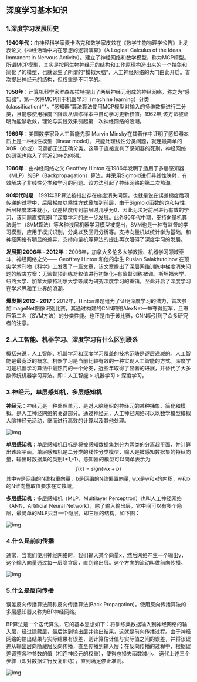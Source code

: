 ## 深度学习基本知识

### 1.深度学习发展历史

**1940年代**：由神经科学家麦卡洛克和数学家皮兹在《数学生物物理学公告》上发表论文《神经活动中内在思想的逻辑演算》（A Logical Calculus of the Ideas Immanent in Nervous Activity）。建立了神经网络和数学模型，称为MCP模型。所谓MCP模型，其实是按照生物神经元的结构和工作原理构造出来的一个抽象和简化了的模型，也就诞生了所谓的“模拟大脑”，人工神经网络的大门由此开启。首次提出神经元的结构，但权重是不可学的。

**1958年**：计算机科学家罗森布拉特提出了两层神经元组成的神经网络，称之为“感知器”。第一次将MCP用于机器学习（machine learning）分类(classification)**。“感知器”算法算法使用MCP模型对输入的多维数据进行二分类，且能够使用梯度下降法从训练样本中自动学习更新权值。1962年,该方法被证明为能够收敛，理论与实践效果引起第一次神经网络的浪潮。

**1969年**：美国数学家及人工智能先驱 Marvin Minsky在其著作中证明了感知器本质上是一种线性模型（linear model），只能处理线性分类问题，就连最简单的XOR（亦或）问题都无法正确分类。这等于直接宣判了感知器的死刑，神经网络的研究也陷入了将近20年的停滞。

**1986年**：由神经网络之父 Geoffrey Hinton 在1986年发明了适用于多层感知器（MLP）的BP（Backpropagation）算法，并采用Sigmoid进行非线性映射，有效解决了非线性分类和学习的问题。该方法引起了神经网络的第二次热潮。

**90年代时期**：1991年BP算法被指出存在梯度消失问题，也就是说在误差梯度后项传递的过程中，后层梯度以乘性方式叠加到前层，由于Sigmoid函数的饱和特性，后层梯度本来就小，误差梯度传到前层时几乎为0，因此无法对前层进行有效的学习，该问题直接阻碍了深度学习的进一步发展。此外90年代中期，支持向量机算法诞生（SVM算法）等各种浅层机器学习模型被提出，SVM也是一种有监督的学习模型，应用于模式识别，分类以及回归分析等。支持向量机以统计学为基础，和神经网络有明显的差异，支持向量机等算法的提出再次阻碍了深度学习的发展。

**发展期 2006年 - 2012年**：2006年，加拿大多伦多大学教授、机器学习领域泰斗、神经网络之父—— Geoffrey Hinton 和他的学生 Ruslan Salakhutdinov 在顶尖学术刊物《科学》上发表了一篇文章，该文章提出了深层网络训练中梯度消失问题的解决方案：无监督预训练对权值进行初始化+有监督训练微调。斯坦福大学、纽约大学、加拿大蒙特利尔大学等成为研究深度学习的重镇，至此开启了深度学习在学术界和工业界的浪潮。

**爆发期 2012 - 2017**：2012年，Hinton课题组为了证明深度学习的潜力，首次参加ImageNet图像识别比赛，其通过构建的CNN网络AlexNet一举夺得冠军，且碾压第二名（SVM方法）的分类性能。也正是由于该比赛，CNN吸引到了众多研究者的注意。

### 2.人工智能、机器学习、深度学习有什么区别联系

概括来说，人工智能、机器学习和深度学习覆盖的技术范畴是逐层递减的。人工智能是最宽泛的概念。机器学习是当前比较有效的一种实现人工智能的方式。深度学习是机器学习算法中最热门的一个分支，近些年取得了显著的进展，并替代了大多数传统机器学习算法。即：人工智能 > 机器学习 > 深度学习。

### 3.神经元，单层感知机，多层感知机

**神经元**：神经元是一种处理单元，是对人脑组织的神经元的某种抽象、简化和模拟。是人工神经网络的关键部分。通过神经元，人工神经网络可以以数学模型模拟人脑神经元活动，继而进行高效的计算以及其他处理。

![img](https://img-blog.csdnimg.cn/20201124221025272.png?x-oss-process=image/watermark,type_ZmFuZ3poZW5naGVpdGk,shadow_10,text_aHR0cHM6Ly9ibG9nLmNzZG4ubmV0L3plc2hlbjEyMw==,size_16,color_FFFFFF,t_70#pic_center)

**单层感知机**：单层感知机目标是将被感知数据集划分为两类的分离超平面，并计算出该超平面。单层感知机是二分类的线性分类模型，输入是被感知数据集的特征向量，输出时数据集的类别{+1,-1}。感知器的模型可以简单表示为:
$$
f(x)=sign(wx+b)
$$
其中w是网络的N维权重向量，b是网络的N维偏置向量, w.x是w和x的内积，w和b的N维向量取值要求在实数域。

**多层感知机**：多层感知机（MLP，Multilayer Perceptron）也叫人工神经网络（ANN，Artificial Neural Network），除了输入输出层，它中间可以有多个隐层，最简单的MLP只含一个隐层，即三层的结构，如下图：

![img](https://img-blog.csdnimg.cn/20190623203530221.png?x-oss-process=image/watermark,type_ZmFuZ3poZW5naGVpdGk,shadow_10,text_aHR0cHM6Ly9ibG9nLmNzZG4ubmV0L2ZnMTM4MjEyNjc4MzY=,size_16,color_FFFFFF,t_70)

### 4.什么是前向传播

通常，当我们使用神经网络时，我们输入某个向量x，然后网络产生一个输出y，这个输入向量通过每一层隐含层，直到输出层。这个方向的流动叫做前向传播。

![img](https://img-blog.csdnimg.cn/img_convert/07e9efff73ad4e8cf528305497236cdf.png)

### 5.什么是反向传播

误差反向传播算法简称反向传播算法(Back Propagation)。使用反向传播算法的多层感知器又称为BP神经网络。

BP算法是一个迭代算法，它的基本思想如下：将训练集数据输入到神经网络的输入层，经过隐藏层，最后达到输出层并输出结果，这就是前向传播过程。由于神经网络的输出结果与实际结果有误差，则计算估计值与实际值之间的误差，并将该误差从输出层向隐藏层反向传播，直至传播到输入层；在反向传播的过程中，根据误差调整各种参数的值（相连神经元的权重），使得总损失函数减小。
迭代上述三个步骤（即对数据进行反复训练），直到满足停止准则。


![img](https://ai-studio-static-online.cdn.bcebos.com/61bc8186fa7b4916a734874cb62997bb3f1a6987bb2548af89de235e181235b2)